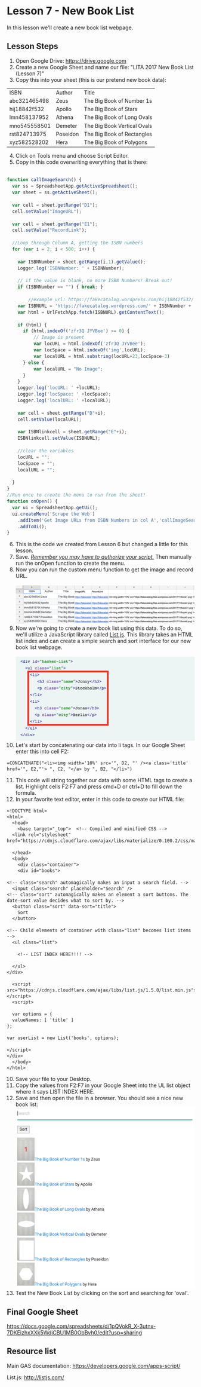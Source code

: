 # Lesson 7 - New Book List

In this lesson we'll create a new book list webpage.

## Lesson Steps

1. Open Google Drive: https://drive.google.com
2. Create a new Google Sheet and name our file: "LITA 2017 New Book List (Lesson 7)"
3. Copy this into your sheet (this is our pretend new book data):
<table>
<tr><td>ISBN</td><td>Author</td><td>Title</td></tr>
<tr><td>abc321465498</td><td>Zeus</td><td>The Big Book of Number 1s</td></tr>
<tr><td>hij18842f532</td><td>Apollo</td><td>The Big Book of Stars</td></tr>
<tr><td>lmn458137952</td><td>Athena</td><td>The Big Book of Long Ovals</td></tr>
<tr><td>mno545558501</td><td>Demeter</td><td>The Big Book Vertical Ovals</td></tr>
<tr><td>rst824713975</td><td>Poseidon</td><td>The Big Book of Rectangles</td></tr>
<tr><td>xyz582528202</td><td>Hera</td><td>The Big Book of Polygons</td></tr>
</table>

4. Click on Tools menu and choose Script Editor.<br /> 
5. Copy in this code overwriting everything that is there:<br />
```javascript

function callImageSearch() {
  var ss = SpreadsheetApp.getActiveSpreadsheet();
  var sheet = ss.getActiveSheet();
  
  var cell = sheet.getRange("D1");
  cell.setValue("ImageURL");
  
  var cell = sheet.getRange("E1");
  cell.setValue("RecordLink");
  
  //Loop through Column A, getting the ISBN numbers
  for (var i = 2; i < 500; i++) {
    
	var ISBNNumber = sheet.getRange(i,1).getValue();
	Logger.log('ISBNNumber: ' + ISBNNumber);
    
	// if the value is blank, no more ISBN Numbers! Break out!
	if (ISBNNumber == "") { break; }
        
        //example url: https://fakecatalog.wordpress.com/hij18842f532/
	var ISBNURL = 'https://fakecatalog.wordpress.com/' + ISBNNumber + '/';
	var html = UrlFetchApp.fetch(ISBNURL).getContentText();
    
	if (html) {
  	  if (html.indexOf('zfr3Q JYVBee') >= 0) {
    	  // Image is present
    	  var locURL = html.indexOf('zfr3Q JYVBee');
    	  var locSpace = html.indexOf('img',locURL);
    	  var localURL = html.substring(locURL+23,locSpace-3)
  	  } else {
      	  var localURL = "No Image";
  	  }
	}
	Logger.log('locURL: ' +locURL);
	Logger.log('locSpace: ' +locSpace);
	Logger.log('localURL: ' +localURL);   

	var cell = sheet.getRange("D"+i);
	cell.setValue(localURL);
  
	var ISBNlinkcell = sheet.getRange("E"+i);
	ISBNlinkcell.setValue(ISBNURL);
    
	//clear the variables
	locURL = "";
	locSpace = "";
	localURL = "";

  }
}
//Run once to create the menu to run from the sheet!
function onOpen() {
  var ui = SpreadsheetApp.getUi();
  ui.createMenu('Scrape the Web')
  	.addItem('Get Image URLs from ISBN Numbers in col A','callImageSearch')
  	.addToUi();
}
```
6. This is the code we created from Lesson 6 but changed a little for this lesson. 
7. Save. *[Remember you may have to authorize your script.](../authorize.md)* Then manually run the onOpen function to create the menu.
8. Now you can run the custom menu function to get the image and record URL.<br /><br />
![Image of Image Data](gsheet_data.png)
9. Now we're going to create a new book list using this data. To do so, we'll utilize a JavaScript library called [List.js](http://listjs.com/). This library takes an HTML list index and can create a simple search and sort interface for our new book list webpage.<br /><br />
![Image of li tag](list.png)
10. Let's start by concatenating our data into li tags. In our Google Sheet enter this into cell F2:
```
=CONCATENATE("<li><img width='10%' src='", D2, "' /><a class='title' href='", E2,"'> ", C2, "</a> by ", B2, "</li>")
```
11. This code will string together our data with some HTML tags to create a list. Highlight cells F2:F7 and press cmd+D or ctrl+D to fill down the formula.
12. In your favorite text editor, enter in this code to create our HTML file:
```
<!DOCTYPE html>
<html>
  <head>
    <base target="_top">  <!-- Compiled and minified CSS -->
  <link rel="stylesheet" href="https://cdnjs.cloudflare.com/ajax/libs/materialize/0.100.2/css/materialize.min.css">

  </head>
  <body>
    <div class="container">
    <div id="books">

<!-- class="search" automagically makes an input a search field. -->
  <input class="search" placeholder="Search" />
<!-- class="sort" automagically makes an element a sort buttons. The date-sort value decides what to sort by. -->
  <button class="sort" data-sort="title">
    Sort
  </button>

<!-- Child elements of container with class="list" becomes list items -->
  <ul class="list">
    
    <!-- LIST INDEX HERE!!!! -->
    
  </ul>
</div>
    
  <script src="https://cdnjs.cloudflare.com/ajax/libs/list.js/1.5.0/list.min.js"></script>
  <script>
  
  var options = {
  valueNames: [ 'title' ]
};

var userList = new List('books', options);

</script>
</div>
  </body>
</html>

```
10. Save your file to your Desktop. 
11. Copy the values from F2:F7 in your Google Sheet into the UL list object where it says LIST INDEX HERE. 
12. Save and then open the file in a browser. You should see a nice new book list:
![Image of final new book list](booklist.png)
13. Test the New Book List by clicking on the sort and searching for 'oval'.

## Final Google Sheet

https://docs.google.com/spreadsheets/d/1pQVokR_X-3utnx-7DKEizhxXXk5WdjCBU1MB0ObBvh0/edit?usp=sharing

## Resource list 

Main GAS documentation: https://developers.google.com/apps-script/

List.js: http://listjs.com/
